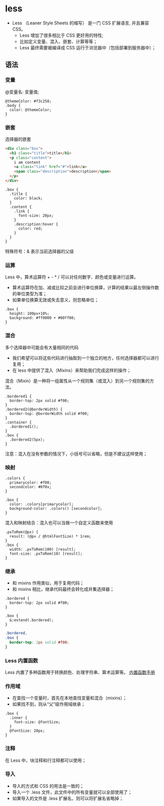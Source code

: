 # less

- Less （Leaner Style Sheets 的缩写） 是一门 CSS 扩展语言, 并且兼容 CSS。
  - Less 增加了很多相比于 CSS 更好用的特性;
  - 比如定义变量、混入、嵌套、计算等等；
  - Less 最终需要被编译成 CSS 运行于浏览器中（包括部署到服务器中）；

## 语法

### 变量

@变量名: 变量值;

```less
@themeColor: #f3c258;
.body {
  color: @themeColor;
}
```

### 嵌套

选择器的嵌套

```html
<div class="box">
  <h1 class="title">title</h1>
  <p class="content">
    i am content
    <a class="link" href="#">link</a>
    <span class="description">description</span>
  </p>
</div>
```

```less
.box {
  .title {
    color: black;
  }
  .content {
    .link {
      font-size: 20px;
    }
    .description:hover {
      color: red;
    }
  }
}
```

特殊符号：& 表示当前选择器的父级

### 运算

Less 中，算术运算符 + - \* / 可以对任何数字、颜色或变量进行运算。

- 算术运算符在加、减或比较之前会进行单位换算，计算的结果以最左侧操作数的单位类型为准；
- 如果单位换算无效或失去意义，则忽略单位；

```less
.box {
  height: 100px+10%;
  background: #ff0000 + #00ff00;
}
```

### 混合

多个选择器中可能会有大量相同的代码

- 我们希望可以将这些代码进行抽取到一个独立的地方，任何选择器都可以进行复用；
- 在 less 中提供了混入（Mixins）来帮助我们完成这样的操作；

混合（Mixin）是一种将一组属性从一个规则集（或混入）到另一个规则集的方法。

```less
.bordered1 {
  border-top: 2px solid #f00;
}
.bordered2(@borderWidth) {
  border-top: @borderWidth solid #f00;
}
.container {
  .bordered1();
}
.box {
  .bordered2(5px);
}
```

注意：混入在没有参数的情况下，小括号可以省略，但是不建议这样使用；

### 映射

```less
.colors {
  primarycolor: #f00;
  secondcolor: #0f0x;
}

.box {
  color: .colors[primarycolor];
  background-color: .colors() [secondcolor];
}
```

混入和映射结合：混入也可以当做一个自定义函数来使用

```less
.pxToRem(@px) {
  result: (@px / @htmlFontSize) * 1rem;
}
.box {
  width: .pxToRem(100) [result];
  font-size: .pxToRem(18) [result];
}
```

### 继承

- 和 mixins 作用类似，用于复用代码；
- 和 mixins 相比，继承代码最终会转化成并集选择器；

```less
.bordered {
  border-top: 2px solid #f00;
}

.box {
  &:extend(.bordered);
}
```

```css
.bordered,
.box {
  border-top: 2px solid #f00;
}
```

### Less 内置函数

Less 内置了多种函数用于转换颜色、处理字符串、算术运算等。
[内置函数手册](https://less.bootcss.com/functions/)

### 作用域

- 在查找一个变量时，首先在本地查找变量和混合（mixins）；
- 如果找不到，则从“父”级作用域继承；

```less
.box {
  .inner {
    font-size: @fontSize;
  }
  @fontSize: 20px;
}
```

### 注释

在 Less 中，块注释和行注释都可以使用；

### 导入

- 导入的方式和 CSS 的用法是一致的；
- 导入一个 .less 文件，此文件中的所有变量就可以全部使用了；
- 如果导入的文件是 .less 扩展名，则可以将扩展名省略掉；
